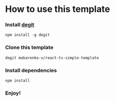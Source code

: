 # How to use this template

### Install [degit](https://github.com/Rich-Harris/degit)
```
npm install -g degit
```

### Clone this template
```
degit makarenko-v/react-ts-simple-template
```

### Install dependencies
```
npm install
```

### Enjoy!